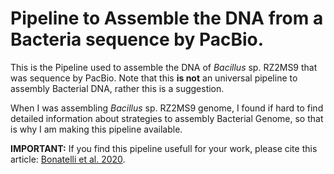 # Pipeline to Assemble the DNA from a Bacteria sequence by PacBio.

This is the Pipeline used to assemble the DNA of _Bacillus_ sp. RZ2MS9 that was sequence by PacBio. Note that this **is not** an universal pipeline to assembly Bacterial DNA, rather this is a suggestion.

When I was assembling _Bacillus_ sp. RZ2MS9 genome, I found if hard to find detailed information about strategies to assembly Bacterial Genome, so that is why I am making this pipeline available.

**IMPORTANT:** If you find this pipeline usefull for your work, please cite this article: [Bonatelli et al. 2020](https://mra.asm.org/content/9/31/e00623-20.abstract).

